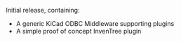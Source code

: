 Initial release, containing:

* A generic KiCad ODBC Middleware supporting plugins
* A simple proof of concept InvenTree plugin
